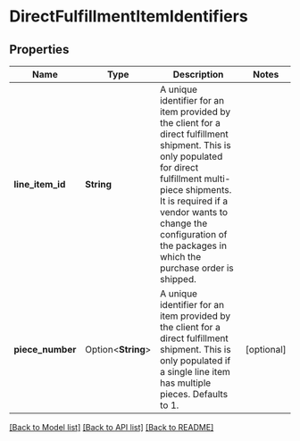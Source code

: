 # DirectFulfillmentItemIdentifiers

## Properties

Name | Type | Description | Notes
------------ | ------------- | ------------- | -------------
**line_item_id** | **String** | A unique identifier for an item provided by the client for a direct fulfillment shipment. This is only populated for direct fulfillment multi-piece shipments. It is required if a vendor wants to change the configuration of the packages in which the purchase order is shipped. | 
**piece_number** | Option<**String**> | A unique identifier for an item provided by the client for a direct fulfillment shipment. This is only populated if a single line item has multiple pieces. Defaults to 1. | [optional]

[[Back to Model list]](../README.md#documentation-for-models) [[Back to API list]](../README.md#documentation-for-api-endpoints) [[Back to README]](../README.md)


